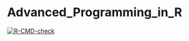 # Advanced_Programming_in_R

[![R-CMD-check](https://github.com/BirgitKarlhuber/Advanced_Programming_in_R/actions/workflows/R-CMD-check.yaml/badge.svg)](https://github.com/BirgitKarlhuber/Advanced_Programming_in_R/actions/workflows/R-CMD-check.yaml)
